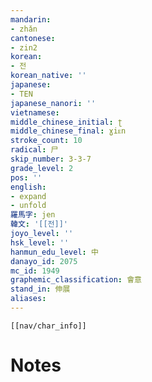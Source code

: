 ```yaml
---
mandarin:
- zhǎn
cantonese:
- zin2
korean:
- 전
korean_native: ''
japanese:
- TEN
japanese_nanori: ''
vietnamese:
middle_chinese_initial: ʈ
middle_chinese_final: ɣiᴇn
stroke_count: 10
radical: 尸
skip_number: 3-3-7
grade_level: 2
pos: ''
english:
- expand
- unfold
羅馬字: jen
韓文: '[[전]]'
joyo_level: ''
hsk_level: ''
hanmun_edu_level: 中
danayo_id: 2075
mc_id: 1949
graphemic_classification: 會意
stand_in: 伸展
aliases:
---
```

```meta-bind-embed
[[nav/char_info]]
```

# Notes
